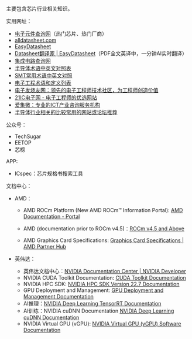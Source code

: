 主要包含芯片行业相关知识。

实用网址：

* [电子元件查询网](https://pdf.elecfans.com/)（热门芯片、热门厂商）
* [alldatasheet.com](https://www.alldatasheet.com/)
* [EasyDatasheet](https://easydatasheet.cn/)
* [Datasheet翻译家 | EasyDatasheet](https://easydatasheet.cn/translate)（PDF全文英译中，一分钟AI实时翻译）
* [集成电路查询网](https://www.datasheet5.com/)
* [半导体术语中英文对照表](https://zhuanlan.zhihu.com/p/115831075)
* [SMT常用术语中英文对照](http://www.fanyijia.com/news_view.asp?id=679)
* [电子工程术语和定义列表](https://www.maximintegrated.com/cn/glossary/definitions.mvp/terms/all)
* [电子发烧友网：领先的电子工程师技术社区，为工程师创造价值](http://www.elecfans.com/)
* [21IC电子网 - 电子工程师的优选网站](https://www.21ic.com/)
* [爱集微：专业的ICT产业咨询服务机构](https://laoyaoba.com/)
* [半导体行业相关的比较常用的网站或论坛推荐](https://www.zhihu.com/question/21125910)

公众号：

* TechSugar
* EETOP
* 芯榜

APP:

* ICspec：芯片规格书搜索工具

文档中心：

- AMD：

  * AMD ROCm Platform (New AMD ROCm™ Information Portal): [AMD Documentation - Portal](https://docs.amd.com/) 

  * AMD (documentation prior to ROCm v4.5)：[ROCm v4.5 and Above](https://rocmdocs.amd.com/en/latest/index.html)

  * AMD Graphics Card Specifications: [Graphics Card Specifications | AMD Partner Hub](https://www.amd.com/en/partner/graphics)

- 英伟达：

  - 英伟达文档中心：[NVIDIA Documentation Center | NVIDIA Developer](https://docs.nvidia.com/)
  - NVIDIA CUDA Toolkit Documentation: [CUDA Toolkit Documentation](https://docs.nvidia.com/cuda/index.html)
  - NVIDIA HPC SDK: [NVIDIA HPC SDK Version 22.7 Documentation](https://docs.nvidia.com/hpc-sdk/index.html)

  * GPU Deployment and Management: [GPU Deployment and Management Documentation](https://docs.nvidia.com/deploy/index.html)
  * AI推理：[NVIDIA Deep Learning TensorRT Documentation](https://docs.nvidia.com/deeplearning/tensorrt/index.html)
  * AI训练：NVIDIA cuDNN Documentation [NVIDIA Deep Learning cuDNN Documentation](https://docs.nvidia.com/deeplearning/cudnn/index.html)
  * NVIDIA Virtual GPU (vGPU): [NVIDIA Virtual GPU (vGPU) Software Documentation](https://docs.nvidia.com/grid/index.html)


